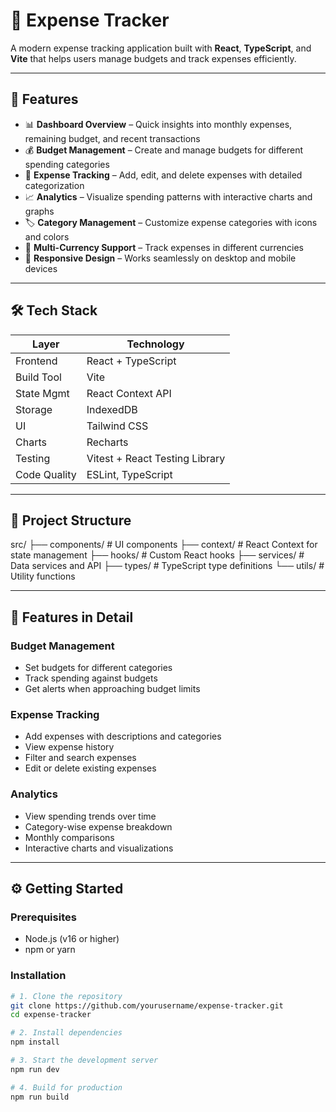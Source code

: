 # 💸 Expense Tracker

A modern expense tracking application built with **React**, **TypeScript**, and **Vite** that helps users manage budgets and track expenses efficiently.

---

## 🚀 Features

- 📊 **Dashboard Overview** – Quick insights into monthly expenses, remaining budget, and recent transactions
- 💰 **Budget Management** – Create and manage budgets for different spending categories
- 📝 **Expense Tracking** – Add, edit, and delete expenses with detailed categorization
- 📈 **Analytics** – Visualize spending patterns with interactive charts and graphs
- 🏷️ **Category Management** – Customize expense categories with icons and colors
- 💱 **Multi-Currency Support** – Track expenses in different currencies
- 📱 **Responsive Design** – Works seamlessly on desktop and mobile devices

---

## 🛠️ Tech Stack

| Layer         | Technology                          |
|--------------|--------------------------------------|
| Frontend     | React + TypeScript                   |
| Build Tool   | Vite                                 |
| State Mgmt   | React Context API                    |
| Storage      | IndexedDB                            |
| UI           | Tailwind CSS                         |
| Charts       | Recharts                             |
| Testing      | Vitest + React Testing Library       |
| Code Quality | ESLint, TypeScript                   |

---

## 📁 Project Structure

src/ ├── components/ # UI components ├── context/ # React Context for state management ├── hooks/ # Custom React hooks ├── services/ # Data services and API ├── types/ # TypeScript type definitions └── utils/ # Utility functions


---

## 🧪 Features in Detail

### Budget Management
- Set budgets for different categories
- Track spending against budgets
- Get alerts when approaching budget limits

### Expense Tracking
- Add expenses with descriptions and categories
- View expense history
- Filter and search expenses
- Edit or delete existing expenses

### Analytics
- View spending trends over time
- Category-wise expense breakdown
- Monthly comparisons
- Interactive charts and visualizations

---

## ⚙️ Getting Started

### Prerequisites

- Node.js (v16 or higher)
- npm or yarn

### Installation

```bash
# 1. Clone the repository
git clone https://github.com/yourusername/expense-tracker.git
cd expense-tracker

# 2. Install dependencies
npm install

# 3. Start the development server
npm run dev

# 4. Build for production
npm run build
